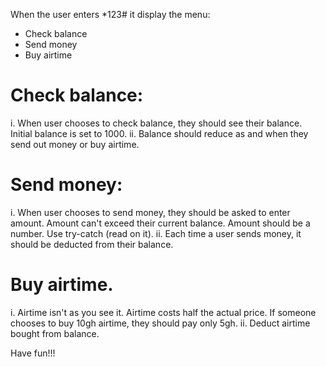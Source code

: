 When the user enters \*123# it display the menu:

- Check balance
- Send money
- Buy airtime

# Check balance:

i. When user chooses to check balance, they should see their balance. Initial balance is set to 1000.
ii. Balance should reduce as and when they send out money or buy airtime.

# Send money:

i. When user chooses to send money, they should be asked to enter amount. Amount can't exceed their current balance. Amount should be a number. Use try-catch (read on it).
ii. Each time a user sends money, it should be deducted from their balance.

# Buy airtime.

i. Airtime isn't as you see it. Airtime costs half the actual price. If someone chooses to buy 10gh airtime, they should pay only 5gh.
ii. Deduct airtime bought from balance.

Have fun!!!
